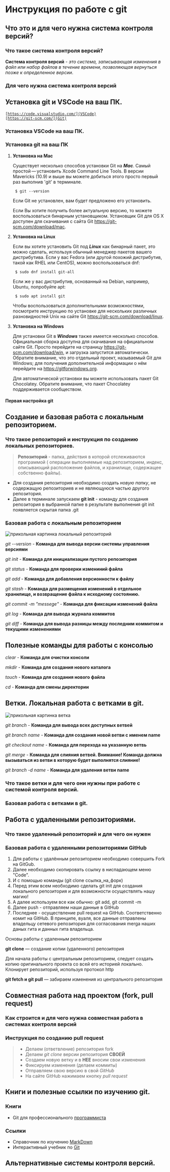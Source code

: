 # Инструкция по работе с git

## Что это и для чего нужна система контроля версий?

### Что такое система контроля версий?

**Система контроля версий** - *это система, записывающая изменения в файл или набор файлов в течение времени, позволяющая вернуться позже к определенное версии*.

### Для чего нужна система контроля версий

## Установка git и VSCode на ваш ПК.

<code>[https://code.visualstudio.com/](VSCode)
</code>
<code>[https://git-scm.com/](Git)
</code> 

### Установка VSCode на ваш ПК.

### Установка git на ваш ПК

1. **Установка на Mac**
                
    Существует несколько способов установки Git на **_Mac_**. Самый простой — установить Xcode Command Line Tools. В версии Mavericks (10.9) и выше вы можете добиться этого просто первый раз выполнив 'git' в терминале.

        $ git --version
        
    Если Git не установлен, вам будет предложено его установить.

    Если Вы хотите получить более актуальную версию, то можете воспользоваться бинарным установщиком. Установщик Git для OS X доступен для скачивания с сайта Git https://git-scm.com/download/mac.

2. **Установка на Linux** 
        
    Если вы хотите установить Git под **_Linux_** как бинарный пакет, это можно сделать, используя обычный менеджер пакетов вашего дистрибутива. Если у вас Fedora (или другой похожий дистрибутив, такой как RHEL или CentOS), можно воспользоваться dnf:

        $ sudo dnf install git-all
    
    Если же у вас дистрибутив, основанный на Debian, например, Ubuntu, попробуйте apt:

        $ sudo apt install git
    Чтобы воспользоваться дополнительными возможностями, посмотрите инструкцию по установке для нескольких различных разновидностей Unix на сайте Git https://git-scm.com/download/linux.

3. **Установка на Windows**
        
    Для установки Git в **_Windows_** также имеется несколько способов. Официальная сборка доступна для скачивания на официальном сайте Git. Просто перейдите на страницу https://git-scm.com/download/win, и загрузка запустится автоматически. Обратите внимание, что это отдельный проект, называемый Git для Windows; для получения дополнительной информации о нём перейдите на https://gitforwindows.org.

    Для автоматической установки вы можете использовать пакет Git Chocolatey. Обратите внимание, что пакет Chocolatey поддерживается сообществом.


#### Первая настройка git

## Создание и базовая работа с локальным репозиторием.

### Что такое репозиторий и инструкция по созданию локальных репозиториев.<br>

 > **Репозиторий** - папка, действия в которой отслеживаются программой ( операции выполняемые над репозиторием, индекс, описывающий расположение файлов, и хранилище, содержащее собственно файлы).

* Для создания репозитория необходимо создать *новую папку*, не содержащую репозиториев и не являющуюся частью другого репозитория.
* Далее в терминале запускаем **git init** - команду для создания репозитория в выбранной папке
в результате выполнения git init появляется скрытая папка .git


### Базовая работа с локальным репозиторием

![прикольная картинка локальный репозиторий](https://avatars.mds.yandex.net/i?id=f4ef2c479b107406238ecfe597039757-5464818-images-thumbs&n=13
)

*git --version* - **Команда для вывода версии системы управления версиями**

*git init* - **Команда для инициализации пустого репозитория**

*git status* - **Команда для проверки измениний файла**

*git add* - **Команда для добавления версионности к файлу**

*git stash* - **Команда для размещения изменений в отдельное хранилище, и возвращение файла к исходному состоянию.**

*git commit -m "messege"* - **Команда для фиксации изменений файла**

*git log* - **Команда для вывода журнала коммитов**

*git diff* - **Команда для вывода разницы между последним коммитом и текущими изменениями**

## Полезные команды для работы с консолью

*clear* - **Команда для очистки консоли**

*mkdir* - **Команда для создания нового каталога**

*touch* - **Команда для создания нового файла**

*cd* - **Команда для смены директории**

## Ветки. Локальная работа с ветками в git.

![прикольная картинка ветка](https://avatars.mds.yandex.net/i?id=8eba87b02c2ba309123eda8c7d433144-5715888-images-thumbs&n=13
)

*git branch* - **Команда для вывода всех доступных ветвей**

*git branch name* - **Команда для создания новой ветви с именем name**

*git checkout name* - **Команда для перехода на указанную ветвь**

*git merge* - **Команда для слияния ветвей. __Внимание!__ Команда должна вызываться из ветви в которую будет выполнятся слияние!**

*git branch -d name* - **Команда для удаления ветви name**





### Что такое ветки и для чего они нужны при работе с системой контроля версий.

### Базовая работа с ветками в git.

## Работа с удаленными репозиториями.

### Что такое удаленный репозиторий и для чего он нужен

### Базовая работа с удаленными репозиториями GitHub

1. Для работы с удалённым репозиторием необходимо совершить Fork на GitGub.
2. Далее необходимо скопировать ссылку в ниспадающем меню "Code".
3. И с помощью команды (git clone ссылка_на_форк)
4. Перед этим всем необходимо сделать git init для создания локального репозитория и для возможности осуществлять нашу магию!
5. А далее используем все как обычно: git add, git commit -m
6. Далее push - отправляем наши данные в GitHub
7. Последнее  - осуществление pull request на GitHub. Соответственно комит на GitHub. В принципе, вуаля, все данные отправлены владельцу сетевого репозитория для согласования merga наших даных гита и данных гита владельца.

Основы работы с удаленным репозиторием

**git clone** — создание копии (удаленного) репозитория

Для начала работы с центральным репозиторием, следует создать копию оригинального проекта со всей его историей локально.
Клонирует репозиторий, используя протокол http

**git fetch и git pull** — забираем изменения из центрального репозитория

## Совместная работа над проектом (fork, pull request)

### Как строится и для чего нужна совместная работа в системах контроля версий

### Инструкция по созданию pull request
>* Делаем   (ответвление) репозитория fork
>* Делаем *git clone*   версии репозитория **СВОЕЙ**
>* Создаем новую ветку и в **НЕЕ** вносим свои изменения
>* Фиксируем изменения (делаем коммиты)
>* Отправляем свою версию в свой *GitHub*
>* На сайте GitHub нажимаем кнопку *pull request*


## Книги и полезные ссылки по изучению git.
### Книги
* Git для профессионального [программиста](https://gbcdn.mrgcdn.ru/uploads/asset/4245110/attachment/d4eb8c232f8f2bdf4e42ba7cb49e0c50.pdf)

### Ссылки
* Справочник по изучению [MarkDown](https://docs.microsoft.com/ru-ru/contribute/markdown-reference)
* Интерактивный учебник по [Git](https://learngitbranching.js.org/?locale=ru_RU)

## Альтернативные системы контроля версий.
